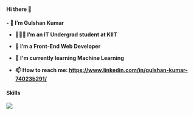 #### Hi there 👋

<h4>
- 🔭 I’m Gulshan Kumar
  
- 👨🏽‍💻 I’m an IT Undergrad student at KIIT

- 🌱 I’m a Front-End Web Developer
- 🤖 I'm currently learning Machine Learning

- 📫 How to reach me: **https://www.linkedin.com/in/gulshan-kumar-74023b291/**
  </h4>
<h4>Skills</h4>
<a href="https://skillicons.dev">
<!--     <img src="https://skillicons.dev/icons?i=java,py,django,flask,react,nodejs,ts,js,express,fastapi,kafka,mongodb,spring,mysql,redis,cpp,firebase,go,html,css,kotlin,rust,vue,linux,git,kubernetes,docker,gcp,aws" /> -->
    <img src="https://skillicons.dev/icons?i=java,c,mysql,html,css,js,replit,git,github,jupyter notebook" />
</a>
